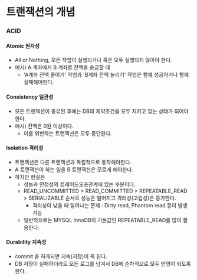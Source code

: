 # 트랜잭션의 개념

### ACID

#### Atomic 원자성
- All or Nothing, 모든 작업이 실행되거나 혹은 모두 실행되지 않아야 한다.
- 예시) A 계좌에서 B 계좌로 잔액을 송금할 때
  - 'A계좌 잔액 줄이기' 작업과 'B계좌 잔액 늘리기' 작업은 함께 성공하거나 함께 실패해야한다.

#### Consistency 일관성
- 모든 트랜잭션이 종료된 후에는 DB의 제약조건을 모두 지키고 있는 상태가 되어야한다.
- 예시) 잔액은 0원 이상이다.
  - 이를 위반하는 트랜잭션은 모두 중단된다.

#### Isolation 격리성
- 트랜잭션은 다른 트랜잭션과 독립적으로 동작해야한다.
- A 트랜잭션이 하는 일을 B 트랜잭션은 모르게 해야한다.
- 하지만 현실은
  - 성능과 안정성의 트레이드오프관계에 있는 부분이다.
  - READ_UNCOMMITTED > READ_COMMITTED > REPEATABLE_READ > SERIALIZABLE 순서로 성능은 떨어지고 격리성(고립성)은 증가한다.
    - 격리성이 낮을 때 일어나는 문제 : Dirty read, Phantom read 등이 발생 가능
  - 일반적으로는 MYSQL InnoDB의 기본값인 REPEATABLE_READ를 많이 활용한다.

#### Durability 지속성
- commit 을 하게되면 지속(저장)이 꼭 된다.
- DB 저장이 실패하더라도 모든 로그를 남겨서 DB에 순차적으로 모두 반영이 되도록 한다.
